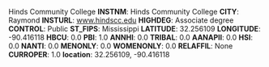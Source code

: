 
Hinds Community College
**INSTNM**: Hinds Community College
**CITY**: Raymond
**INSTURL**: www.hindscc.edu
**HIGHDEG**: Associate degree
**CONTROL**: Public
**ST_FIPS**: Mississippi
**LATITUDE**: 32.256109
**LONGITUDE**: -90.416118
**HBCU**: 0.0
**PBI**: 1.0
**ANNHI**: 0.0
**TRIBAL**: 0.0
**AANAPII**: 0.0
**HSI**: 0.0
**NANTI**: 0.0
**MENONLY**: 0.0
**WOMENONLY**: 0.0
**RELAFFIL**: None
**CURROPER**: 1.0
**location**: 32.256109, -90.416118